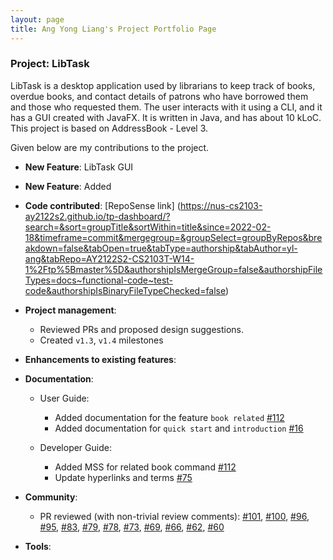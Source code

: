 ```yaml
---
layout: page
title: Ang Yong Liang's Project Portfolio Page
---
```



### Project: LibTask

LibTask is a desktop application used by librarians to keep track of books, overdue books, and contact details of patrons who have borrowed them and those who requested them. The user interacts with it using a CLI, and it has a GUI created with JavaFX. It is written in Java, and has about 10 kLoC. This project is based on AddressBook - Level 3.

Given below are my contributions to the project.

* **New Feature**: LibTask GUI
* **New Feature**: Added

* **Code contributed**: [RepoSense link] (https://nus-cs2103-ay2122s2.github.io/tp-dashboard/?search=&sort=groupTitle&sortWithin=title&since=2022-02-18&timeframe=commit&mergegroup=&groupSelect=groupByRepos&breakdown=false&tabOpen=true&tabType=authorship&tabAuthor=yl-ang&tabRepo=AY2122S2-CS2103T-W14-1%2Ftp%5Bmaster%5D&authorshipIsMergeGroup=false&authorshipFileTypes=docs~functional-code~test-code&authorshipIsBinaryFileTypeChecked=false)

* **Project management**:
  * Reviewed PRs and proposed design suggestions.
  * Created `v1.3`, `v1.4` milestones

* **Enhancements to existing features**:

* **Documentation**:
  * User Guide:
    * Added documentation for the feature `book related` [\#112](https://github.com/AY2122S2-CS2103T-W14-1/tp/pull/112)
    * Added documentation for `quick start` and `introduction` [\#16](https://github.com/AY2122S2-CS2103T-W14-1/tp/pull/16)

  * Developer Guide:
    * Added MSS for related book command [\#112](https://github.com/AY2122S2-CS2103T-W14-1/tp/pull/112)
    * Update hyperlinks and terms [\#75](https://github.com/AY2122S2-CS2103T-W14-1/tp/pull/75)

* **Community**:
  * PR reviewed (with non-trivial review comments): [\#101](https://github.com/AY2122S2-CS2103T-W14-1/tp/pull/101), [\#100](https://github.com/AY2122S2-CS2103T-W14-1/tp/pull/100), [\#96](https://github.com/AY2122S2-CS2103T-W14-1/tp/pull/96), [\#95](https://github.com/AY2122S2-CS2103T-W14-1/tp/pull/95), [\#83](https://github.com/AY2122S2-CS2103T-W14-1/tp/pull/83), [\#79](https://github.com/AY2122S2-CS2103T-W14-1/tp/pull/79), [\#78](https://github.com/AY2122S2-CS2103T-W14-1/tp/pull/78), [\#73](https://github.com/AY2122S2-CS2103T-W14-1/tp/pull/73), [\#69](https://github.com/AY2122S2-CS2103T-W14-1/tp/pull/69), [\#66](https://github.com/AY2122S2-CS2103T-W14-1/tp/pull/65), [\#62](https://github.com/AY2122S2-CS2103T-W14-1/tp/pull/65), [\#60](https://github.com/AY2122S2-CS2103T-W14-1/tp/pull/60)

* **Tools**:
